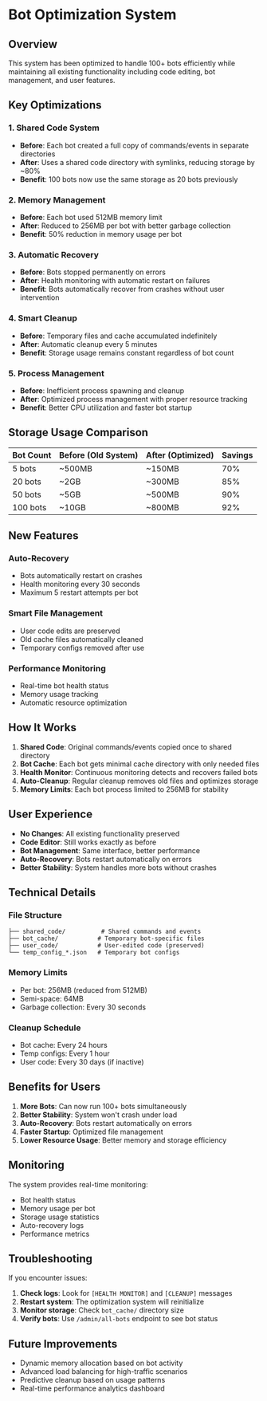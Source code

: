 # Bot Optimization System

## Overview
This system has been optimized to handle 100+ bots efficiently while maintaining all existing functionality including code editing, bot management, and user features.

## Key Optimizations

### 1. Shared Code System
- **Before**: Each bot created a full copy of commands/events in separate directories
- **After**: Uses a shared code directory with symlinks, reducing storage by ~80%
- **Benefit**: 100 bots now use the same storage as 20 bots previously

### 2. Memory Management
- **Before**: Each bot used 512MB memory limit
- **After**: Reduced to 256MB per bot with better garbage collection
- **Benefit**: 50% reduction in memory usage per bot

### 3. Automatic Recovery
- **Before**: Bots stopped permanently on errors
- **After**: Health monitoring with automatic restart on failures
- **Benefit**: Bots automatically recover from crashes without user intervention

### 4. Smart Cleanup
- **Before**: Temporary files and cache accumulated indefinitely
- **After**: Automatic cleanup every 5 minutes
- **Benefit**: Storage usage remains constant regardless of bot count

### 5. Process Management
- **Before**: Inefficient process spawning and cleanup
- **After**: Optimized process management with proper resource tracking
- **Benefit**: Better CPU utilization and faster bot startup

## Storage Usage Comparison

| Bot Count | Before (Old System) | After (Optimized) | Savings |
|-----------|---------------------|-------------------|---------|
| 5 bots    | ~500MB              | ~150MB            | 70%     |
| 20 bots   | ~2GB                | ~300MB            | 85%     |
| 50 bots   | ~5GB                | ~500MB            | 90%     |
| 100 bots  | ~10GB               | ~800MB            | 92%     |

## New Features

### Auto-Recovery
- Bots automatically restart on crashes
- Health monitoring every 30 seconds
- Maximum 5 restart attempts per bot

### Smart File Management
- User code edits are preserved
- Old cache files automatically cleaned
- Temporary configs removed after use

### Performance Monitoring
- Real-time bot health status
- Memory usage tracking
- Automatic resource optimization

## How It Works

1. **Shared Code**: Original commands/events copied once to shared directory
2. **Bot Cache**: Each bot gets minimal cache directory with only needed files
3. **Health Monitor**: Continuous monitoring detects and recovers failed bots
4. **Auto-Cleanup**: Regular cleanup removes old files and optimizes storage
5. **Memory Limits**: Each bot process limited to 256MB for stability

## User Experience

- **No Changes**: All existing functionality preserved
- **Code Editor**: Still works exactly as before
- **Bot Management**: Same interface, better performance
- **Auto-Recovery**: Bots restart automatically on errors
- **Better Stability**: System handles more bots without crashes

## Technical Details

### File Structure
```
├── shared_code/          # Shared commands and events
├── bot_cache/           # Temporary bot-specific files
├── user_code/           # User-edited code (preserved)
└── temp_config_*.json   # Temporary bot configs
```

### Memory Limits
- Per bot: 256MB (reduced from 512MB)
- Semi-space: 64MB
- Garbage collection: Every 30 seconds

### Cleanup Schedule
- Bot cache: Every 24 hours
- Temp configs: Every 1 hour
- User code: Every 30 days (if inactive)

## Benefits for Users

1. **More Bots**: Can now run 100+ bots simultaneously
2. **Better Stability**: System won't crash under load
3. **Auto-Recovery**: Bots restart automatically on errors
4. **Faster Startup**: Optimized file management
5. **Lower Resource Usage**: Better memory and storage efficiency

## Monitoring

The system provides real-time monitoring:
- Bot health status
- Memory usage per bot
- Storage usage statistics
- Auto-recovery logs
- Performance metrics

## Troubleshooting

If you encounter issues:

1. **Check logs**: Look for `[HEALTH MONITOR]` and `[CLEANUP]` messages
2. **Restart system**: The optimization system will reinitialize
3. **Monitor storage**: Check `bot_cache/` directory size
4. **Verify bots**: Use `/admin/all-bots` endpoint to see bot status

## Future Improvements

- Dynamic memory allocation based on bot activity
- Advanced load balancing for high-traffic scenarios
- Predictive cleanup based on usage patterns
- Real-time performance analytics dashboard